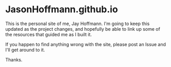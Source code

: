 JasonHoffmann.github.io
=======================

This is the personal site of me, Jay Hoffmann. I'm going to keep this updated as the project changes, and hopefully be able to link up some of the resources that guided me as I built it.

If you happen to find anything wrong with the site, please post an Issue and I'll get around to it.

Thanks.